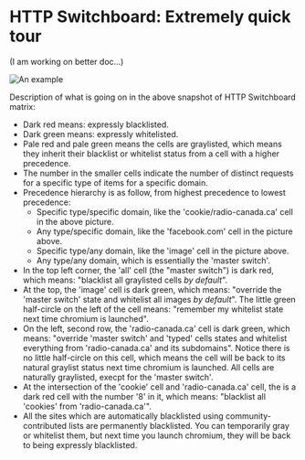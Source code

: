 # HTTP Switchboard: Extremely quick tour

(I am working on better doc...)

![An example](https://raw.github.com/gorhill/httpswitchboard/master/doc/img/001.png)

Description of what is going on in the above snapshot of HTTP Switchboard matrix:

- Dark red means: expressly blacklisted.
- Dark green means: expressly whitelisted.
- Pale red and pale green means the cells are graylisted, which means they inherit their blacklist or whitelist status from a cell with a higher precedence.
- The number in the smaller cells indicate the number of distinct requests for a specific type of items for a specific domain.
- Precedence hierarchy is as follow, from highest precedence to lowest precedence:
    - Specific type/specific domain, like the 'cookie/radio-canada.ca' cell in the above picture.
    - Any type/specific domain, like the 'facebook.com' cell in the picture above.
    - Specific type/any domain, like the 'image' cell in the picture above.
    - Any type/any domain, which is essentially the 'master switch'.
- In the top left corner, the 'all' cell (the "master switch") is dark red, which means: "blacklist all graylisted cells *by default*".
- At the top, the 'image' cell is dark green, which means: "override the 'master switch' state and whitelist all images *by default*". The little green half-circle on the left of the cell means: "remember my whitelist state next time chromium is launched".
- On the left, second row, the 'radio-canada.ca' cell is dark green, which means: "override 'master switch' and 'typed' cells states and whitelist everything from 'radio-canada.ca' and its subdomains". Notice there is no little half-circle on this cell, which means the cell will be back to its natural graylist status next time chromium is launched. All cells are naturally graylisted, execpt for the 'master switch'.
- At the intersection of the 'cookie' cell and 'radio-canada.ca' cell, the is a dark red cell with the number '8' in it, which means: "blacklist all 'cookies' from 'radio-canada.ca'".
- All the sites which are automatically blacklisted using community-contributed lists are permanently blacklisted. You can temporarily gray or whitelist them, but next time you launch chromium, they will be back to being expressly blacklisted.